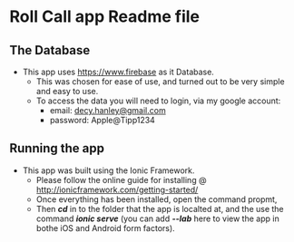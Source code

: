# Roll Call app Readme file

## The Database

* This app uses https://www.firebase as it Database.
  * This was chosen for ease of use, and turned out to be very simple and easy to use.
  * To access the data you will need to login, via my google account:
    * email: decy.hanley@gmail.com
    * password: Apple@Tipp1234

## Running the app

* This app was built using the Ionic Framework.
  * Please follow the online guide for installing @ http://ionicframework.com/getting-started/
  * Once everything has been installed, open the command propmt,
  * Then __*cd*__ in to the folder that the app is localted at, 
    and the use the command __*ionic serve*__ (you can add __*--lab*__ here to view the app in bothe iOS and Android form factors).
